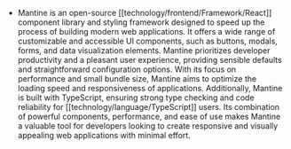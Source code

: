 - Mantine is an open-source [[technology/frontend/Framework/React]] component library and styling framework designed to speed up the process of building modern web applications. It offers a wide range of customizable and accessible UI components, such as buttons, modals, forms, and data visualization elements. Mantine prioritizes developer productivity and a pleasant user experience, providing sensible defaults and straightforward configuration options. With its focus on performance and small bundle size, Mantine aims to optimize the loading speed and responsiveness of applications. Additionally, Mantine is built with TypeScript, ensuring strong type checking and code reliability for [[technology/language/TypeScript]] users. Its combination of powerful components, performance, and ease of use makes Mantine a valuable tool for developers looking to create responsive and visually appealing web applications with minimal effort.